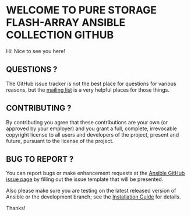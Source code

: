# WELCOME TO PURE STORAGE FLASH-ARRAY ANSIBLE COLLECTION GITHUB

Hi! Nice to see you here!

## QUESTIONS ?

The GitHub issue tracker is not the best place for questions for various reasons, but the [mailing list](mailto:pure-ansible-team@purestorage.com) is a very helpful places for those things.

## CONTRIBUTING ?

By contributing you agree that these contributions are your own (or approved by your employer) and you grant a full, complete, irrevocable copyright license to all users and developers of the project, present and future, pursuant to the license of the project.

## BUG TO REPORT ?

You can report bugs or make enhancement requests at the [Ansible GitHub issue page](http://github.com/Pure-Storage-Ansible/FlashArray-Collection/issues/new/choose) by filling out the issue template that will be presented.

Also please make sure you are testing on the latest released version of Ansible or the development branch; see the [Installation Guide](https://docs.ansible.com/ansible/latest/installation_guide/intro_installation.html) for details.

Thanks!

